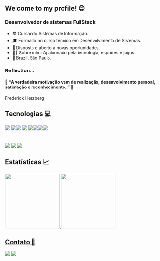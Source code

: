 
## Welcome to my profile! 😊
### Desenvolvedor de sistemas FullStack

 - 📚 Cursando Sistemas de Informação.
 - 🎓 Formado no curso técnico em Desenvolvimento de Sistemas.
 - 🧐 Disposto e aberto a novas oportunidades.
 - 🙋‍♂️ Sobre mim: Apaixonado pela tecnologia, esportes e jogos.
 - 📌 Brazil, São Paulo.


  ### Reflection...
  #### 💭 “A verdadeira motivação vem de realização, desenvolvimento pessoal, satisfação e reconhecimento..” 💭
  Frederick Herzberg
  
  ##  Tecnologias 💻
<img src="https://img.shields.io/badge/HTML5-E34F26?style=for-the-badge&logo=html5&logoColor=white">  <img src="https://img.shields.io/badge/CSS3-1572B6?style=for-the-badge&logo=css3&logoColor=white"><img src="https://img.shields.io/badge/C%23-239120?style=for-the-badge&logo=c-sharp&logoColor=white"> <img src="https://img.shields.io/badge/.NET-5C2D91?style=for-the-badge&logo=.net&logoColor=white"> <img src="https://img.shields.io/badge/JavaScript-F7DF1E?style=for-the-badge&logo=javascript&logoColor=black"><img src="https://img.shields.io/badge/Python-14354C?style=for-the-badge&logo=python&logoColor=white"><img src="https://img.shields.io/badge/React-20232A?style=for-the-badge&logo=react&logoColor=61DAFB"><img src="https://img.shields.io/badge/React_Native-20232A?style=for-the-badge&logo=react&logoColor=61DAFB">
#
<img src="https://img.shields.io/badge/Git-F05032?style=for-the-badge&logo=git&logoColor=white">  <img src="https://img.shields.io/badge/Figma-F24E1E?style=for-the-badge&logo=figma&logoColor=white">    <img src="https://img.shields.io/badge/Microsoft%20SQL%20Sever-CC2927?style=for-the-badge&logo=microsoft%20sql%20server&logoColor=white">
  ## Estatísticas 📈
<div>
  <a href="https://beacons.ai/rafaballerini">
  <img height="180em" src="https://github-readme-stats.vercel.app/api?username=gustrpaz&show_icons=true&theme=dark&include_all_commits=true&count_private=true"/>
  <img height="180em" src="https://github-readme-stats.vercel.app/api/top-langs/?username=gustrpaz&layout=compact&langs_count=16&theme=dark"/>
</div>
 
   ## Contato 📌
 <div>
  <a href="mailto:grezendepaz@gmail.com"><img src="https://img.shields.io/badge/Gmail-D14836?style=for-the-badge&logo=gmail&logoColor=white"></img></a>
  <a href="https://www.linkedin.com/in/gustavo-rezende-paz-106613213/" target="_blank"><img src="https://img.shields.io/badge/-LinkedIn-%230077B5?style=for-the-badge&logo=linkedin&logoColor=white" target="_blank"></a>   
</div>

